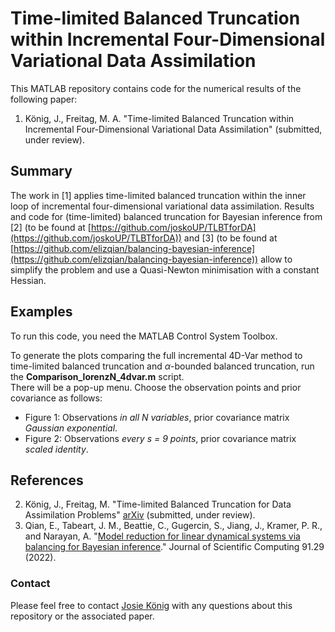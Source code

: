 # Time-limited Balanced Truncation within Incremental Four-Dimensional Variational Data Assimilation

This MATLAB repository contains code for the numerical results of the following paper:

1. König, J., Freitag, M. A. "Time-limited Balanced Truncation within Incremental Four-Dimensional Variational Data Assimilation" (submitted, under review).


## Summary
The work in [1] applies time-limited balanced truncation within the inner loop of incremental four-dimensional variational data assimilation. Results and code for (time-limited) balanced truncation for Bayesian inference from [2] (to be found at
[https://github.com/joskoUP/TLBTforDA](https://github.com/joskoUP/TLBTforDA)) and [3] (to be found at
[https://github.com/elizqian/balancing-bayesian-inference](https://github.com/elizqian/balancing-bayesian-inference)) allow to simplify the problem and use a Quasi-Newton minimisation with a constant Hessian.

## Examples
To run this code, you need the MATLAB Control System Toolbox.

To generate the plots comparing the full incremental 4D-Var method to time-limited balanced truncation and $\alpha$-bounded balanced truncation, run the **Comparison_lorenzN_4dvar.m** script.<br />
There will be a pop-up menu. Choose the observation points and prior covariance as follows:
* Figure 1: Observations _in all N variables_, prior covariance matrix _Gaussian exponential_.
* Figure 2: Observations _every s = 9 points_, prior covariance matrix _scaled identity_.

## References
2. König, J., Freitag, M. "Time-limited Balanced Truncation for Data Assimilation Problems" [arXiv](https://arxiv.org/abs/2212.07719) (submitted, under review).
3. Qian, E., Tabeart, J. M., Beattie, C., Gugercin, S., Jiang, J., Kramer, P. R., and Narayan, A.
"[Model reduction for linear dynamical systems via balancing for Bayesian inference](https://link.springer.com/article/10.1007/s10915-022-01798-8)." Journal of Scientific Computing 91.29 (2022).

### Contact
Please feel free to contact [Josie König](https://www.math.uni-potsdam.de/professuren/datenassimilation/personen/josie-koenig) with any questions about this repository or the associated paper.
